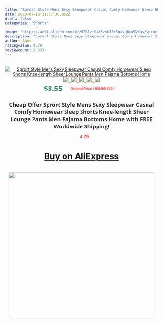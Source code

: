 ```yaml
---
title: "Sprort Style Mens Sexy Sleepwear Casual Comfy Homewear Sleep Shorts Knee-length Sheer Lounge Pants Men Pajama Bottoms Home"
date: 2020-07-18T11:33:36.892Z
draft: false
categories: "Shorts"

image: "https://ae01.alicdn.com/kf/HTB1z.0xX5zxK1RkSnaVq6xn9VXas/Sprort-Style-Mens-Sexy-Sleepwear-Casual-Comfy-Homewear-Sleep-Shorts-Knee-length-Sheer-Lounge-Pants-Men.jpg"
description: "Sprort Style Mens Sexy Sleepwear Casual Comfy Homewear Sleep Shorts Knee-length Sheer Lounge Pants Men Pajama Bottoms Home"
author: Agus
ratingvalue: 4.79
reviewcount: 2.333
---
```

<br>
<div style="text-align: center;">
<a href="https://s.click.aliexpress.com/e/_A5qD4D" target="_blank" rel="nofollow noopener noreferrer"><img alt="Sprort Style Mens Sexy Sleepwear Casual Comfy Homewear Sleep Shorts Knee-length Sheer Lounge Pants Men Pajama Bottoms Home" class="magnifier-image" src="https://ae01.alicdn.com/kf/HTB1z.0xX5zxK1RkSnaVq6xn9VXas/Sprort-Style-Mens-Sexy-Sleepwear-Casual-Comfy-Homewear-Sleep-Shorts-Knee-length-Sheer-Lounge-Pants-Men.jpg_640x640.jpg">
<br>
<img style="border:1px solid salmon" src="https://ae01.alicdn.com/kf/HTB1z.0xX5zxK1RkSnaVq6xn9VXas/Sprort-Style-Mens-Sexy-Sleepwear-Casual-Comfy-Homewear-Sleep-Shorts-Knee-length-Sheer-Lounge-Pants-Men.jpg_120x120.jpg">&nbsp;&nbsp;<img style="border:1px solid salmon" src="https://ae01.alicdn.com/kf/HTB1TTdAX0fvK1RjSszhq6AcGFXa7/Sprort-Style-Mens-Sexy-Sleepwear-Casual-Comfy-Homewear-Sleep-Shorts-Knee-length-Sheer-Lounge-Pants-Men.jpg_120x120.jpg">&nbsp;&nbsp;<img style="border:1px solid salmon" src="https://ae01.alicdn.com/kf/HTB13G4xX5DxK1Rjy1zcq6yGeXXaw/Sprort-Style-Mens-Sexy-Sleepwear-Casual-Comfy-Homewear-Sleep-Shorts-Knee-length-Sheer-Lounge-Pants-Men.jpg_120x120.jpg">&nbsp;&nbsp;<img style="border:1px solid salmon" src="https://ae01.alicdn.com/kf/HTB1XwJAX.zrK1RjSspmq6AOdFXac/Sprort-Style-Mens-Sexy-Sleepwear-Casual-Comfy-Homewear-Sleep-Shorts-Knee-length-Sheer-Lounge-Pants-Men.jpg_120x120.jpg">&nbsp;&nbsp;<img style="border:1px solid salmon" src="https://ae01.alicdn.com/kf/HTB1ZchxX6zuK1Rjy0Fpq6yEpFXau/Sprort-Style-Mens-Sexy-Sleepwear-Casual-Comfy-Homewear-Sleep-Shorts-Knee-length-Sheer-Lounge-Pants-Men.jpg_120x120.jpg"></a></div><br0>
<div style="text-align: center;"><span style="background-color: white; border: 0px; box-sizing: border-box; color: seagreen; display: inline-block; font-family: &quot;open sans&quot; , &quot;arial&quot; , &quot;helvetica&quot; , sans-serif , &quot;heiti&quot;; font-size: 24px; font-stretch: inherit; font-weight: 700; line-height: inherit; margin: 0px 10px 0px 0px; padding: 0px; vertical-align: middle;">$8.55 </span>
<span style="background: rgb(255 , 241 , 241); border-radius: 3px; border: 0px; box-sizing: border-box; color: #ff4747; display: inline-block; font-family: inherit; font-size: 12px; font-stretch: inherit; font-style: inherit; font-variant: inherit; font-weight: 600; line-height: inherit; margin: 0px; padding: 2px 5px; transform: scale(0.9); vertical-align: middle;">Original Price : <b style="text-decoration: line-through;">$12.58 </b> 32%&nbsp;&nbsp;</span></div>
<h1 style="color: #333333; display: inline-block; font-family: &quot;open sans&quot; , &quot;arial&quot; , &quot;helvetica&quot; , sans-serif , &quot;heiti&quot;; font-size: 18px; font-stretch: inherit; font-weight: 700; text-align: center;">Cheap Offer Sprort Style Mens Sexy Sleepwear Casual Comfy Homewear Sleep Shorts Knee-length Sheer Lounge Pants Men Pajama Bottoms Home with FREE Worldwide Shipping!</h1>
<div style="color: #ff4747; text-align: center;">
<img src="https://4.bp.blogspot.com/-M0ZcTcb-5uY/XleCXlxnR4I/AAAAAAAAAEc/OrjgMkXV1oMQFaCRZj5HQwOCBcu3w1FegCPcBGAYYCw/s1600/star.png" style="height: 15px;">&nbsp;<b>4.79</b></div>
<div class="button_cont" align="center"><a class="buynow_a" href="https://s.click.aliexpress.com/e/_A5qD4D" target="_blank" rel="nofollow noopener noreferrer"><H1>Buy on AliExpress</H1></a></div><br>
<div class="separator" style="clear: both; text-align: center;">
<img src="https://lh3.googleusercontent.com/-pTy5HemUv9M/XlePHvY0dAI/AAAAAAAAAE4/0nX5iRUoIWY8eMW9Dpxeirr157OZliDIgCLcBGAsYHQ/s1600/badge.gif" width="480">
</div>
